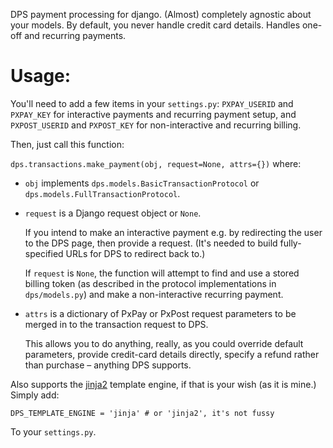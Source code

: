 DPS payment processing for django. (Almost) completely agnostic about
your models. By default, you never handle credit card details. Handles
one-off and recurring payments.

# Usage:

You'll need to add a few items in your `settings.py`: `PXPAY_USERID`
and `PXPAY_KEY` for interactive payments and recurring payment setup,
and `PXPOST_USERID` and `PXPOST_KEY` for non-interactive and recurring
billing.

Then, just call this function:

`dps.transactions.make_payment(obj, request=None, attrs={})` where:

* `obj` implements `dps.models.BasicTransactionProtocol` or
  `dps.models.FullTransactionProtocol`.

* `request` is a Django request object or `None`. 

  If you intend to make an interactive payment e.g. by redirecting the
  user to the DPS page, then provide a request. (It's needed to build
  fully-specified URLs for DPS to redirect back to.)
  
  If `request` is `None`, the function will attempt to find and use a
  stored billing token (as described in the protocol implementations
  in `dps/models.py`) and make a non-interactive recurring payment.

* `attrs` is a dictionary of PxPay or PxPost request parameters to be
  merged in to the transaction request to DPS.

  This allows you to do anything, really, as you could override
  default parameters, provide credit-card details directly, specify a
  refund rather than purchase – anything DPS supports.
  
Also supports the [jinja2](http://jinja.pocoo.org/) template engine,
if that is your wish (as it is mine.) Simply add:

    DPS_TEMPLATE_ENGINE = 'jinja' # or 'jinja2', it's not fussy

To your `settings.py`.
